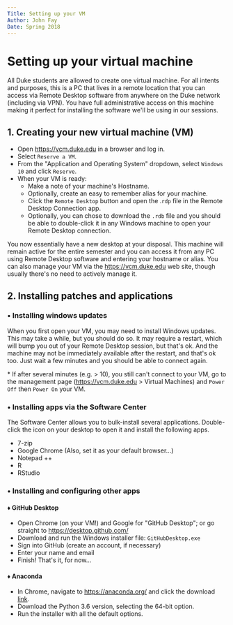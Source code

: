 ```yaml
---
Title: Setting up your VM
Author: John Fay
Date: Spring 2018
---
```


# Setting up your virtual machine

All Duke students are allowed to create one virtual machine. For all intents and purposes, this is a PC that lives in a remote location that you can access via Remote Desktop software from anywhere on the Duke network (including via VPN). You have full administrative access on this machine making it perfect for installing the software we'll be using in our sessions.  

## 1. Creating your new virtual machine (VM)

* Open https://vcm.duke.edu in a browser and log in. 
* Select `Reserve a VM`.
* From the "Application and Operating System" dropdown, select `Windows 10` and click `Reserve`.
* When your VM is ready:
  * Make a note of your machine's Hostname.
  * Optionally, create an easy to remember alias for your machine.
  * Click the `Remote Desktop` button and open the .`rdp` file in the Remote Desktop Connection app. 
  * Optionally, you can chose to download the `.rdb` file and you should be able to double-click it in any Windows machine to open your Remote Desktop connection. 

You now essentially have a new desktop at your disposal. This machine will remain active for the entire semester and you can access it from any PC using Remote Desktop software and entering your hostname or alias. You can also manage your VM via the https://vcm.duke.edu web site, though usually there's no need to actively manage it. 



## 2. Installing patches and applications 

### • Installing windows updates

When you first open your VM, you may need to install Windows updates. This may take a while, but you should do so. It may require a restart, which will bump you out of your Remote Desktop session, but that's ok. And the machine may not be immediately available after the restart, and that's ok too. Just wait a few minutes and you should be able to connect again. 

\* If after several minutes (e.g. > 10), you still can't connect to your VM, go to the management page (https://vcm.duke.edu > Virtual Machines) and `Power Off` then `Power On` your VM. 

### • Installing apps via the Software Center

The Software Center allows you to bulk-install several applications. Double-click the icon on your desktop to open it and install the following apps. 

* 7-zip
* Google Chrome (Also, set it as your default browser...)
* Notepad ++
* R
* RStudio

### • Installing and configuring other apps

#### ♦ GitHub Desktop

* Open Chrome (on your VM!) and Google for "GitHub Desktop"; or go straight to https://desktop.github.com/
* Download  and run the Windows installer file: `GitHubDesktop.exe`
* Sign into GitHub (create an account, if necessary)
* Enter your name and email
* Finish! That's it, for now...

#### ♦ Anaconda

* In Chrome, navigate to https://anaconda.org/ and click the download [link](https://anaconda.org/).
* Download the Python 3.6 version, selecting the 64-bit option.
* Run the installer with all the default options. 


